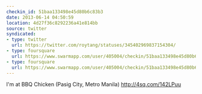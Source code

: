 ```yaml
---
checkin_id: 51baa133498e45d80b6c83b3
date: 2013-06-14 04:50:59
location: 4d27f36c8292236a41e814bb
source: twitter
syndicated:
- type: twitter
  url: https://twitter.com/roytang/statuses/345402969837154304/
- type: foursquare
  url: https://www.swarmapp.com/user/405004/checkin/51baa133498e45d80b6c83b3?s=a0k220YcBPpVXwv2PBny4UxQgDg&ref=tw
- type: foursquare
  url: https://www.swarmapp.com/user/405004/checkin/51baa133498e45d80b6c83b3?s=a0k220YcBPpVXwv2PBny4UxQgDg&ref=tw
---
```


I'm at BBQ Chicken (Pasig City, Metro Manila) http://4sq.com/142LPuu